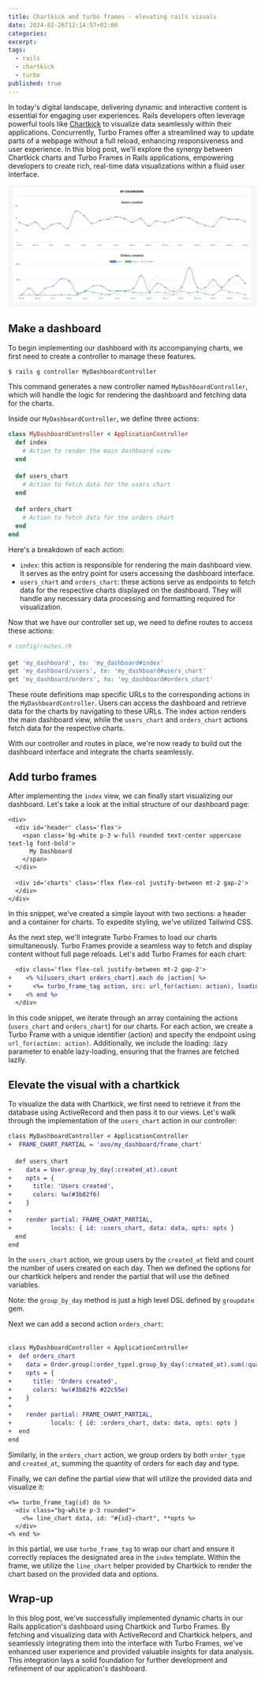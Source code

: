 ```yaml
---
title: Chartkick and turbo frames - elevating rails visuals
date: 2024-02-26T12:14:57+02:00
categories:
excerpt:
tags:
  - rails
  - chartkick
  - turbo
published: true
---
```


In today's digital landscape, delivering dynamic and interactive content is essential for engaging user experiences.
Rails developers often leverage powerful tools like [Chartkick](https://chartkick.com/) to visualize data seamlessly within their applications.
Concurrently, Turbo Frames offer a streamlined way to update parts of a webpage without a full reload, enhancing responsiveness and user experience.
In this blog post, we'll explore the synergy between Chartkick charts and Turbo Frames in Rails applications, empowering developers to create rich, real-time data visualizations within a fluid user interface.

<img src='/images/chartkick-and-turbo-frames/dash.png' alt='dashboard'>

## Make a dashboard

To begin implementing our dashboard with its accompanying charts, we first need to create a controller to manage these features.

```sh
$ rails g controller MyDashboardController
```

This command generates a new controller named `MyDashboardController`, which will handle the logic for rendering the dashboard and fetching data for the charts.

Inside our `MyDashboardController`, we define three actions:

```rb
class MyDashboardController < ApplicationController
  def index
    # Action to render the main dashboard view
  end

  def users_chart
    # Action to fetch data for the users chart
  end

  def orders_chart
    # Action to fetch data for the orders chart
  end
end
```

Here's a breakdown of each action:

- `index`: this action is responsible for rendering the main dashboard view. It serves as the entry point for users accessing the dashboard interface.
- `users_chart` and `orders_chart`: these actions serve as endpoints to fetch data for the respective charts displayed on the dashboard. They will handle any necessary data processing and formatting required for visualization.

Now that we have our controller set up, we need to define routes to access these actions:

```rb
# config/routes.rb

get 'my_dashboard', to: 'my_dashboard#index'
get 'my_dashboard/users', to: 'my_dashboard#users_chart'
get 'my_dashboard/orders', to: 'my_dashboard#orders_chart'
```

These route definitions map specific URLs to the corresponding actions in the `MyDashboardController`.
Users can access the dashboard and retrieve data for the charts by navigating to these URLs.
The index action renders the main dashboard view, while the `users_chart` and `orders_chart` actions fetch data for the respective charts.

With our controller and routes in place, we're now ready to build out the dashboard interface and integrate the charts seamlessly.

## Add turbo frames

After implementing the `index` view, we can finally start visualizing our dashboard.
Let's take a look at the initial structure of our dashboard page:

```erb
<div>
  <div id='header' class='flex'>
    <span class='bg-white p-3 w-full rounded text-center uppercase text-lg font-bold'>
      My Dashboard
    </span>
  </div>

  <div id='charts' class='flex flex-col justify-between mt-2 gap-2'>
  </div>
</div>
```

In this snippet, we've created a simple layout with two sections: a header and a container for charts. 
To expedite styling, we've utilized Tailwind CSS.

As the next step, we'll integrate Turbo Frames to load our charts simultaneously.
Turbo Frames provide a seamless way to fetch and display content without full page reloads.
Let's add Turbo Frames for each chart:

```diff
  <div class='flex flex-col justify-between mt-2 gap-2'>
+    <% %i[users_chart orders_chart].each do |action| %>
+      <%= turbo_frame_tag action, src: url_for(action: action), loading: :lazy, class: 'w-full'  %>
+    <% end %>
  </div>
```

In this code snippet, we iterate through an array containing the actions (`users_chart` and `orders_chart`) for our charts. 
For each action, we create a Turbo Frame with a unique identifier (action) and specify the endpoint using `url_for(action: action)`.
Additionally, we include the loading: :lazy parameter to enable lazy-loading, ensuring that the frames are fetched lazily.

## Elevate the visual with a chartkick

To visualize the data with Chartkick, we first need to retrieve it from the database using ActiveRecord and then pass it to our views.
Let's walk through the implementation of the `users_chart` action in our controller:

```diff
class MyDashboardController < ApplicationController
+  FRAME_CHART_PARTIAL = 'avo/my_dashboard/frame_chart'

  def users_chart
+    data = User.group_by_day(:created_at).count
+    opts = {
+      title: 'Users created',
+      colors: %w(#3b82f6)
+    }
+
+    render partial: FRAME_CHART_PARTIAL,
+           locals: { id: :users_chart, data: data, opts: opts }
  end
end
```

In the `users_chart` action, we group users by the `created_at` field and count the number of users created on each day.
Then we defined the options for our chartkick helpers and render the partial that will use the defined variables.

Note: the `group_by_day` method is just a high level DSL defined by `groupdate` gem.

Next we can add a second action `orders_chart`:

```diff

class MyDashboardController < ApplicationController
+  def orders_chart
+    data = Order.group(:order_type).group_by_day(:created_at).sum(:quantity)
+    opts = {
+      title: 'Orders created',
+      colors: %w(#3b82f6 #22c55e)
+    }
+
+    render partial: FRAME_CHART_PARTIAL,
+           locals: { id: :orders_chart, data: data, opts: opts }
+  end
end
```

Similarly, in the `orders_chart` action, we group orders by both `order_type` and `created_at`, summing the quantity of orders for each day and type.

Finally, we can define the partial view that will utilize the provided data and visualize it:

```erb
<%= turbo_frame_tag(id) do %>
  <div class="bg-white p-3 rounded">
    <%= line_chart data, id: "#{id}-chart", **opts %>
  </div>
<% end %>
```

In this partial, we use `turbo_frame_tag` to wrap our chart and ensure it correctly replaces the designated area in the `index` template.
Within the frame, we utilize the `line_chart` helper provided by Chartkick to render the chart based on the provided data and options.

## Wrap-up

In this blog post, we've successfully implemented dynamic charts in our Rails application's dashboard using Chartkick and Turbo Frames.
By fetching and visualizing data with ActiveRecord and Chartkick helpers, and seamlessly integrating them into the interface with Turbo Frames, we've enhanced user experience and provided valuable insights for data analysis.
This integration lays a solid foundation for further development and refinement of our application's dashboard.
